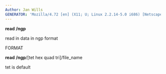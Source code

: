 ```yaml
---
Author: Jan Wills
GENERATOR: 'Mozilla/4.72 [en] (X11; U; Linux 2.2.14-5.0 i686) [Netscape]'
---
```


 **read** **/ngp**

  read in data in ngp format

 FORMAT

  **read** **/ngp**/[tet  hex quad tri]/file\_name

  tet is default
